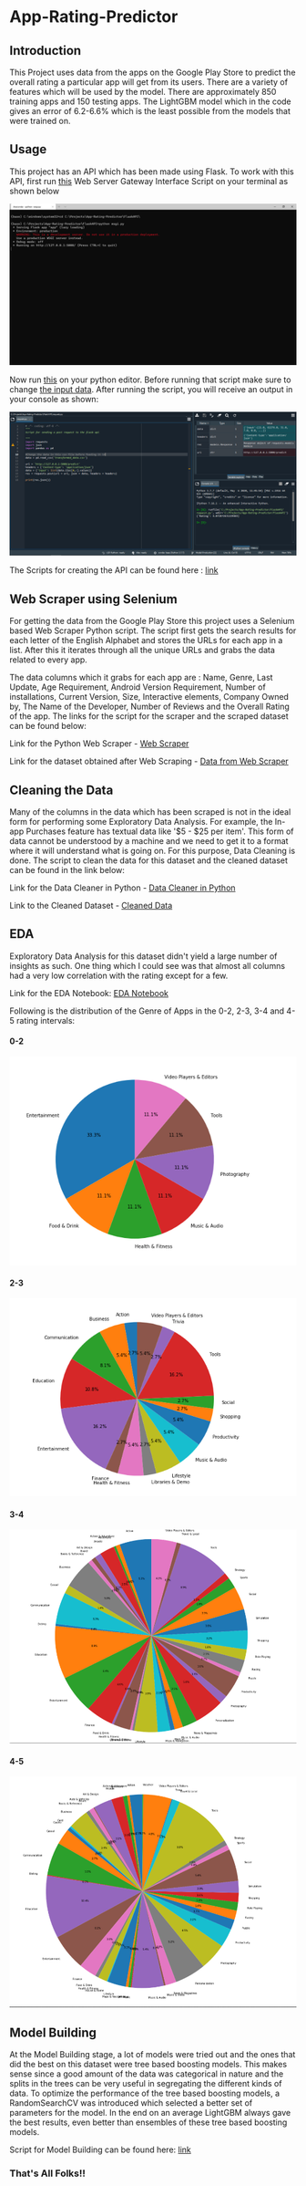 # App-Rating-Predictor

## Introduction
This Project uses data from the apps on the Google Play Store to predict the overall rating a particular app will get from its users. There are a variety of features which will be used by the model. There are approximately 850 training apps and 150 testing apps. The LightGBM model which in the code gives an error of 6.2-6.6% which is the least possible from the models that were trained on.

## Usage
This project has an API which has been made using Flask. To work with this API, first run [this](FlaskAPI/wsgi.py) Web Server Gateway Interface Script on your terminal as shown below

![Creating Server](Assets/Server.png)

Now run [this](FlaskAPI/request.py) on your python editor. Before running that script make sure to change [the input data](FlaskAPI/transformed_data.csv). After running the script, you will receive an output in your console as shown:

![img](Assets/Request.png)

The Scripts for creating the API can be found here : [link](FlaskAPI/)
## Web Scraper using Selenium
For getting the data from the Google Play Store this project uses a Selenium based Web Scraper Python script. The script first gets the search results for each letter of the English Alphabet and stores the URLs for each app in a list. After this it iterates through all the unique URLs and grabs the data related to every app.

The data columns which it grabs for each app are : Name, Genre, Last Update, Age Requirement, Android Version Requirement, Number of installations, Current Version, Size, Interactive elements, Company Owned by, The Name of the Developer, Number of Reviews and the Overall Rating of the app. 
The links for the script for the scraper and the scraped dataset can be found below:

Link for the Python Web Scraper - [Web Scraper](Scraper/play_store_scraper.py) 

Link for the dataset obtained after Web Scraping - [Data from Web Scraper](Data-Cleaning/play_store_data.csv)

## Cleaning the Data
Many of the columns in the data which has been scraped is not in the ideal form for performing some Exploratory Data Analysis. For example, the In-app Purchases feature has textual data like '$5 - $25 per item'. This form of data cannot be understood by a machine and we need to get it to a format where it will understand what is going on. For this purpose, Data Cleaning is done. The script to clean the data for this dataset and the cleaned dataset can be found in the link below:

Link for the Data Cleaner in Python - [Data Cleaner in Python](Data-Cleaning/cleaner.py)

Link to the Cleaned Dataset - [Cleaned Data](Cleaned_data.csv)

## EDA
Exploratory Data Analysis for this dataset didn't yield a large number of insights as such. One thing which I could see was that almost all columns had a very low correlation with the rating except for a few.

Link for the EDA Notebook: [EDA Notebook](EDA/EDA.ipynb)

Following is the distribution of the Genre of Apps in the 0-2, 2-3, 3-4 and 4-5 rating intervals:

#### 0-2

![img1](Assets/R2_Genre.png)

#### 2-3

![img2](Assets/R3_Genre.png)

#### 3-4

![img3](Assets/R4_Genre.png)

#### 4-5

![img4](Assets/R5_Genre.png)

## Model Building
At the Model Building stage, a lot of models were tried out and the ones that did the best on this dataset were tree based boosting models.
This makes sense since a good amount of the data was categorical in nature and the splits in the trees can be very useful in segregating the different kinds of data.
To optimize the performance of the tree based boosting models, a RandomSearchCV was introduced which selected a better set of parameters for the model.
In the end on an average LightGBM always gave the best results, even better than ensembles of these tree based boosting models.

Script for Model Building can be found here: [link](Model/Model_Building.py)

### That's All Folks!!
